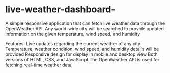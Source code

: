# live-weather-dashboard-
A simple responsive application that can fetch live weather data through the OpenWeather API. Any world-wide city will be searched to provide updated information on the given temperature, wind speed, and humidity

Features:
Live updates regarding the current weather of any city
Temperature, weather condition, wind speed, and humidity details will be provided
Responsive design for display in mobile and desktop view
Both versions of HTML, CSS, and JavaScript
The OpenWeather API is used for fetching real-time weather data.

